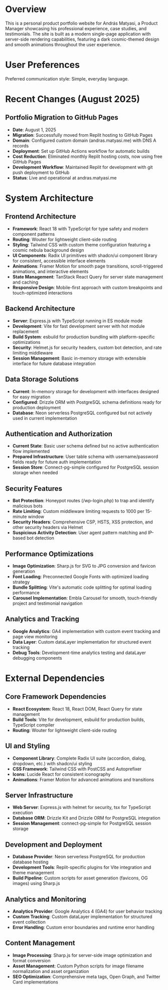 # Overview

This is a personal product portfolio website for András Matyasi, a Product Manager showcasing his professional experience, case studies, and testimonials. The site is built as a modern single-page application with server-side rendering capabilities, featuring a dark cosmic-themed design and smooth animations throughout the user experience.

# User Preferences

Preferred communication style: Simple, everyday language.

# Recent Changes (August 2025)

## Portfolio Migration to GitHub Pages
- **Date**: August 1, 2025
- **Migration**: Successfully moved from Replit hosting to GitHub Pages
- **Domain**: Configured custom domain (andras.matyasi.me) with DNS A records
- **Deployment**: Set up GitHub Actions workflow for automatic builds
- **Cost Reduction**: Eliminated monthly Replit hosting costs, now using free GitHub Pages
- **Development Workflow**: Maintained Replit for development with git push deployment to GitHub
- **Status**: Live and operational at andras.matyasi.me

# System Architecture

## Frontend Architecture
- **Framework**: React 18 with TypeScript for type safety and modern component patterns
- **Routing**: Wouter for lightweight client-side routing
- **Styling**: Tailwind CSS with custom theme configuration featuring a cosmic nebula background design
- **UI Components**: Radix UI primitives with shadcn/ui component library for consistent, accessible interface elements
- **Animations**: Framer Motion for smooth page transitions, scroll-triggered animations, and interactive elements
- **State Management**: TanStack React Query for server state management and caching
- **Responsive Design**: Mobile-first approach with custom breakpoints and touch-optimized interactions

## Backend Architecture
- **Server**: Express.js with TypeScript running in ES module mode
- **Development**: Vite for fast development server with hot module replacement
- **Build System**: esbuild for production bundling with platform-specific optimizations
- **Security**: Helmet.js for security headers, custom bot detection, and rate limiting middleware
- **Session Management**: Basic in-memory storage with extensible interface for future database integration

## Data Storage Solutions
- **Current**: In-memory storage for development with interfaces designed for easy migration
- **Configured**: Drizzle ORM with PostgreSQL schema definitions ready for production deployment
- **Database**: Neon serverless PostgreSQL configured but not actively used in current implementation

## Authentication and Authorization
- **Current State**: Basic user schema defined but no active authentication flow implemented
- **Prepared Infrastructure**: User table schema with username/password fields ready for future auth implementation
- **Session Store**: Connect-pg-simple configured for PostgreSQL session storage when needed

## Security Features
- **Bot Protection**: Honeypot routes (/wp-login.php) to trap and identify malicious bots
- **Rate Limiting**: Custom middleware limiting requests to 1000 per 15-minute window
- **Security Headers**: Comprehensive CSP, HSTS, XSS protection, and other security headers via Helmet
- **Suspicious Activity Detection**: User agent pattern matching and IP-based bot detection

## Performance Optimizations
- **Image Optimization**: Sharp.js for SVG to JPG conversion and favicon generation
- **Font Loading**: Preconnected Google Fonts with optimized loading strategy
- **Bundle Splitting**: Vite's automatic code splitting for optimal loading performance
- **Carousel Implementation**: Embla Carousel for smooth, touch-friendly project and testimonial navigation

## Analytics and Tracking
- **Google Analytics**: GA4 implementation with custom event tracking and page view monitoring
- **Data Layer**: Custom dataLayer implementation for structured event tracking
- **Debug Tools**: Development-time analytics testing and dataLayer debugging components

# External Dependencies

## Core Framework Dependencies
- **React Ecosystem**: React 18, React DOM, React Query for state management
- **Build Tools**: Vite for development, esbuild for production builds, TypeScript compiler
- **Routing**: Wouter for lightweight client-side routing

## UI and Styling
- **Component Library**: Complete Radix UI suite (accordion, dialog, dropdown, etc.) with shadcn/ui styling
- **CSS Framework**: Tailwind CSS with PostCSS and Autoprefixer
- **Icons**: Lucide React for consistent iconography
- **Animations**: Framer Motion for advanced animations and transitions

## Server Infrastructure
- **Web Server**: Express.js with helmet for security, tsx for TypeScript execution
- **Database ORM**: Drizzle Kit and Drizzle ORM for PostgreSQL integration
- **Session Management**: connect-pg-simple for PostgreSQL session storage

## Development and Deployment
- **Database Provider**: Neon serverless PostgreSQL for production database hosting
- **Development Tools**: Replit-specific plugins for Vite integration and theme management
- **Build Pipeline**: Custom scripts for asset generation (favicons, OG images) using Sharp.js

## Analytics and Monitoring
- **Analytics Provider**: Google Analytics 4 (GA4) for user behavior tracking
- **Custom Tracking**: Custom dataLayer implementation for structured event collection
- **Error Handling**: Custom error boundaries and runtime error handling

## Content Management
- **Image Processing**: Sharp.js for server-side image optimization and format conversion
- **Asset Management**: Custom Python scripts for image filename normalization and asset organization
- **SEO Optimization**: Comprehensive meta tags, Open Graph, and Twitter Card implementations